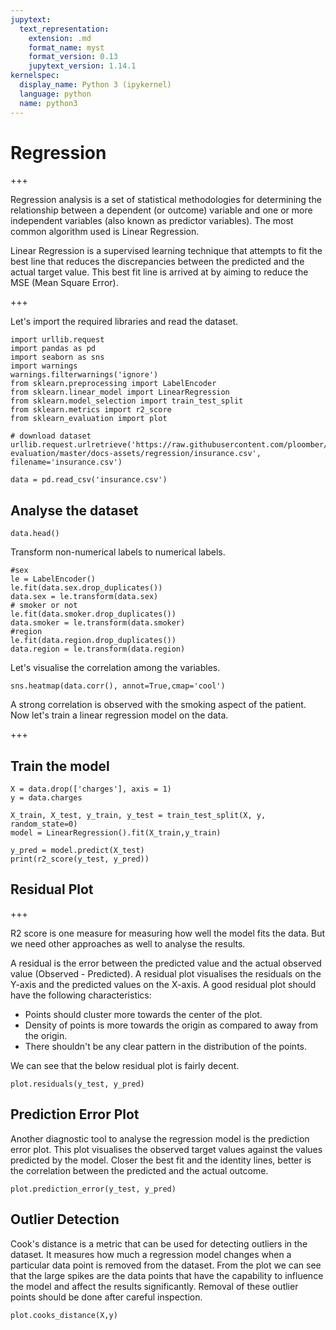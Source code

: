 ```yaml
---
jupytext:
  text_representation:
    extension: .md
    format_name: myst
    format_version: 0.13
    jupytext_version: 1.14.1
kernelspec:
  display_name: Python 3 (ipykernel)
  language: python
  name: python3
---
```


# Regression

+++

Regression analysis is a set of statistical methodologies for determining the relationship between a dependent (or outcome) variable and one or more independent variables (also known as predictor variables). The most common algorithm used is Linear Regression. 

Linear Regression is a supervised learning technique that attempts to fit the best line that reduces the discrepancies between the predicted and the actual target value. This best fit line is arrived at by aiming to reduce the MSE (Mean Square Error).

+++

Let's import the required libraries and read the dataset.

```{code-cell} ipython3
import urllib.request
import pandas as pd 
import seaborn as sns
import warnings
warnings.filterwarnings('ignore')
from sklearn.preprocessing import LabelEncoder
from sklearn.linear_model import LinearRegression
from sklearn.model_selection import train_test_split
from sklearn.metrics import r2_score
from sklearn_evaluation import plot

# download dataset
urllib.request.urlretrieve('https://raw.githubusercontent.com/ploomber/sklearn-evaluation/master/docs-assets/regression/insurance.csv', filename='insurance.csv')

data = pd.read_csv('insurance.csv')
```

## Analyse the dataset

```{code-cell} ipython3
data.head()
```

Transform non-numerical labels to numerical labels.

```{code-cell} ipython3
#sex
le = LabelEncoder()
le.fit(data.sex.drop_duplicates()) 
data.sex = le.transform(data.sex)
# smoker or not
le.fit(data.smoker.drop_duplicates()) 
data.smoker = le.transform(data.smoker)
#region
le.fit(data.region.drop_duplicates()) 
data.region = le.transform(data.region)
```

Let's visualise the correlation among the variables.

```{code-cell} ipython3
sns.heatmap(data.corr(), annot=True,cmap='cool')
```

A strong correlation is observed with the smoking aspect of the patient. Now let's train a linear regression model on the data.

+++

## Train the model

```{code-cell} ipython3
X = data.drop(['charges'], axis = 1)
y = data.charges

X_train, X_test, y_train, y_test = train_test_split(X, y, random_state=0)
model = LinearRegression().fit(X_train,y_train)
```

```{code-cell} ipython3
y_pred = model.predict(X_test)
print(r2_score(y_test, y_pred))
```

## Residual Plot

+++

R2 score is one measure for measuring how well the model fits the data. But we need other approaches as well to analyse the results. 

A residual is the error between the predicted value and the actual observed value (Observed - Predicted). A residual plot visualises the residuals on the Y-axis and the predicted values on the X-axis. A good residual plot should have the following characteristics:

- Points should cluster more towards the center of the plot.
- Density of points is more towards the origin as compared to away from the origin.
- There shouldn't be any clear pattern in the distribution of the points.

We can see that the below residual plot is fairly decent.

```{code-cell} ipython3
plot.residuals(y_test, y_pred)
```

## Prediction Error Plot

Another diagnostic tool to analyse the regression model is the prediction error plot. This plot visualises the observed target values against the values predicted by the model. Closer the best fit and the identity lines, better is the correlation between the predicted and the actual outcome.

```{code-cell} ipython3
plot.prediction_error(y_test, y_pred)
```

## Outlier Detection 

Cook's distance is a metric that can be used for detecting outliers in the dataset. It measures how much a regression model changes when a particular data point is removed from the dataset. From the plot we can see that the large spikes are the data points that have the capability to influence the model and affect the results significantly. Removal of these outlier points should be done after careful inspection.

```{code-cell} ipython3
plot.cooks_distance(X,y)
```
